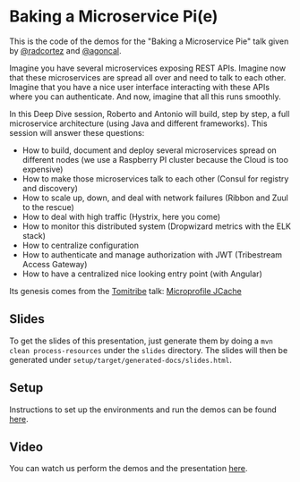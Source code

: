 # Baking a Microservice Pi(e)

This is the code of the demos for the "Baking a Microservice Pie" talk given by [@radcortez](https://twitter.com/radcortez) and [@agoncal](https://twitter.com/agoncal).

Imagine you have several microservices exposing REST APIs. Imagine now that these microservices are spread all over and need to talk to each other. Imagine that you have a nice user interface interacting with these APIs where you can authenticate. And now, imagine that all this runs smoothly.

In this Deep Dive session, Roberto and Antonio will build, step by step, a full microservice architecture (using Java and different frameworks). This session will answer these questions:

* How to build, document and deploy several microservices spread on different nodes (we use a Raspberry PI cluster because the Cloud is too expensive)
* How to make those microservices talk to each other (Consul for registry and discovery)
* How to scale up, down, and deal with network failures (Ribbon and Zuul to the rescue)
* How to deal with high traffic (Hystrix, here you come)
* How to monitor this distributed system (Dropwizard metrics with the ELK stack)
* How to centralize configuration
* How to authenticate and manage authorization with JWT (Tribestream Access Gateway)
* How to have a centralized nice looking entry point (with Angular)

Its genesis comes from the [Tomitribe](http://www.tomitribe.com/) talk: [Microprofile JCache](https://github.com/tomitribe/microprofile-jcache)

## Slides

To get the slides of this presentation, just generate them by doing a `mvn clean process-resources` under the `slides` directory. The slides will then be generated under `setup/target/generated-docs/slides.html`.

## Setup

Instructions to set up the environments and run the demos can be found [here](setup/src/main/asciidoc/spine.adoc).

## Video

You can watch us perform the demos and the presentation [here](https://youtu.be/iH4i2q-HSvI).
